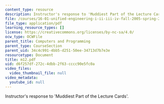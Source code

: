 ```yaml
---
content_type: resource
description: Instructor's response to 'Muddiest Part of the Lecture Cards'.
file: /courses/16-01-unified-engineering-i-ii-iii-iv-fall-2005-spring-2006/d6f257df272c4dbb2f63cccc90e5fc0a_m12.pdf
file_type: application/pdf
learning_resource_types: []
license: https://creativecommons.org/licenses/by-nc-sa/4.0/
ocw_type: OCWFile
parent_title: Computers and Programming
parent_type: CourseSection
parent_uid: 34c4c991-4bb5-d251-50ee-34713d7b7e3e
resourcetype: Document
title: m12.pdf
uid: d6f257df-272c-4dbb-2f63-cccc90e5fc0a
video_files:
  video_thumbnail_file: null
video_metadata:
  youtube_id: null
---
```

Instructor's response to 'Muddiest Part of the Lecture Cards'.
